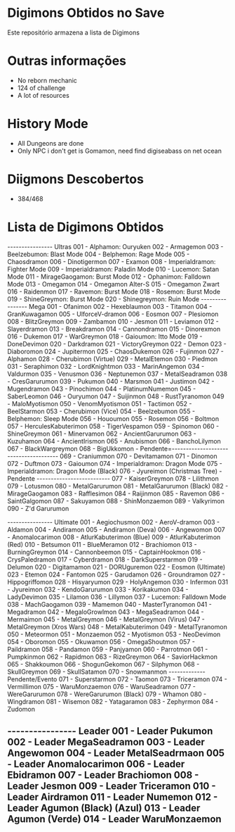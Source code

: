 # Digimons Obtidos no Save

Este repositório armazena a lista de Digimons 

# Outras informações

- No reborn mechanic
- 124 of challenge
- A lot of resources

# History Mode
- All Dungeons are done
- Only NPC i don't get is Gomamon, need find digiseabass on net ocean

# Diigmons Descobertos
- 384/468

# Lista de Digimons Obtidos
---------------- Ultras
001 - Alphamon: Ouryuken
002 - Armagemon
003 - Beelzebumon: Blast Mode
004 - Belphemon: Rage Mode
005 - Chaosdramon
006 - Dinotigermon
007 - Examon
008 - Imperialdramon: Fighter Mode
009 - Imperialdramon: Paladin Mode
010 - Lucemon: Satan Mode
011 - MirageGaogamon: Burst Mode
012 - Ophanimon: Falldown Mode
013 - Omegamon
014 - Omegamon Alter-S
015 - Omegamon Zwart
016 - Raidenmon
017 - Ravemon: Burst Mode
018 - Rosemon: Burst Mode
019 - ShineGreymon: Burst Mode
020 - Shinegreymon: Ruin Mode
---------------- Mega
001 - Ofanimon
002 - Hexeblaumon
003 - Titamon
004 - GranKuwagamon
005 - UlforceV-dramon
006 - Eosmon
007 - Plesiomon
008 - BlitzGreymon
009 - Zambamon
010 - Jesmon
011 - Leviamon
012 - Slayerdramon
013 - Breakdramon
014 - Cannondramon
015 - Dinorexmon
016 - Dukemon
017 - WarGreymon
018 - Gaioumon: Itto Mode
019 - DoneDevimon
020 - Darkdramon
021 - VictoryGreymon
022 - Demon
023 - Diaboromon
024 - Jupitermon
025 - ChaosDukemon
026 - Fujinmon
027 - Alphamon
028 - Cherubimon (Virtue)
029 - MetalEtemon
030 - Piedmon
031 - Seraphimon
032 - LordKnightmon
033 - MarinAngemon
034 - Valdurmon
035 - Venusmon
036 - Neptunemon
037 - MetalSeadramon
038 - CresGarurumon
039 - Pukumon
040 - Marsmon
041 - Justimon
042 - Mugendramon
043 - Pinochimon
044 - PlatinumNumemon
045 - SaberLeomon
046 - Ouryumon
047 - Suijinmon
048 - RustTyranomon
049 - MaloMyotismon
050 - VenomMyotismon
051 - Tactimon
052 - BeelStarmon
053 - Cherubimon (Vice)
054 - Beelzebumon
055 - Belphemon: Sleep Mode
056 - Hououmon
055 - Rosemon
056 - Boltmon
057 - HerculesKabuterimon
058 - TigerVespamon
059 - Spinomon
060 - ShineGreymon
061 - Minervamon
062 - AncientGarurumon
063 - Kuzuhamon
064 - AncientIrismon
065 - Anubismon
066 - BanchoLilymon
067 - BlackWargreymon
068 - BigUkkomon - Pendente=--------------------------------------
069 - Craniummon
070 - Devitamamon
071 - Dinomon
072 - Duftmon
073 - Gaioumon
074 - Imperialdramon: Dragon Mode
075 - Imperialdramon: Dragon Mode (Black)
076 - Jyureimon (Christmas Tree) - Pendente --------------------------
077 - KaiserGreymon
078 - Lilithmon
079 - Lotusmon
080 - MetalGarurumon
081 - MetalGarurumon (Black)
082 - MirageGaogamon
083 - Rafflesimon 
084 - Raijinmon
085 - Ravemon
086 - SaintGalgomon
087 - Sakuyamon
088 - ShinMonzaemon
089 - Valkyrimon
090 - Z'd Garurumon

---------------- Ultimate
001 - Aegiochusmon
002 - AeroV-dramon
003 - Aldamon
004 - Andiramon
005 - Andiramon (Deva)
006 - Angewomon
007 - Anomalocarimon
008 - AtlurKabuterimon (Blue)
009 - AtlurKabuterimon (Red)
010 - Betsumon
011 - BlueMeramon
012 - Brachiomon
013 - BurningGreymon
014 - Cannonbeemon
015 - CaptainHookmon
016 - CrysPaledramon
017 - Cyberdramon
018 - DarkSuperstarmon
019 - Delumon
020 - Digitamamon
021 - DORUguremon
022 - Eosmon (Ultimate)
023 - Etemon
024 - Fantomon
025 - Garudamon
026 - Groundramon
027 - Hippogriffomon
028 - Hisyaryumon
029 - HolyAngemon
030 - Infermon
031 - Jyureimon
032 - KendoGarurumon
033 - Korikakumon
034 - LadyDevimon
035 - Lilamon
036 - Lillymon
037 - Lucemon: Falldown Mode
038 - MachGaogamon
039 - Mamemon
040 - MasterTyranomon
041 - Megadramon
042 - MegaloGrowlmon
043 - MegaSeadramon
044 - Mermaimon
045 - MetalGreymon
046 - MetalGreymon (Virus)
047 - MetalGreymon (Xros Wars)
048 - MetalKabuterimon
049 - MetalTyranomon
050 - Meteormon
051 - Monzaemon
052 - Myotismon
053 - NeoDevimon
054 - Oboromon
055 - Okuwamon
056 - OmegaShoutmon
057 - Paildramon
058 - Pandamon
059 - Panjyamon
060 - Parrotmon
061 - Pumpkinmon
062 - Rapidmon
063 - RizeGreymon
064 - SaviorHackmon
065 - Shakkoumon
066 - ShogunGekomon
067 - Silphymon
068 - SkullGreymon
069 - SkullSatamon
070 - Snowmanmon ------------- Pendente/Evento
071 - Superstarmon
072 - Taomon
073 - Triceramon
074 - Vermillimon
075 - WaruMonzaemon
076 - WaruSeadramon
077 - WereGarurumon
078 - WereGarurumon (Black)
079 - Whamon
080 - Wingdramon
081 - Wisemon
082 - Yatagaramon
083 - Zephyrmon
084 - Zudomon

---------------- Leader
001 - Leader Pukumon
002 - Leader MegaSeadramon
003 - Leader Angewomon
004 - Leader MetalSeadrmaon
005 - Leader Anomalocarimon
006 - Leader Ebidramon
007 - Leader Brachiomon
008 - Leader Jesmon
009 - Leader Triceramon
010 - Leader Airdramon
011 - Leader Numemon
012 - Leader Agumon (Black) (Azul)
013 - Leader Agumon (Verde)
014 - Leader WaruMonzaemon
----------------

